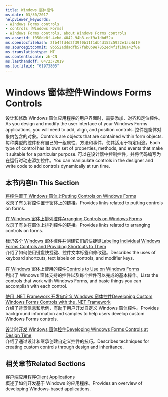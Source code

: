 ```yaml
---
title: Windows 窗体控件
ms.date: 03/30/2017
helpviewer_keywords:
- Windows Forms controls
- controls [Windows Forms]
- Windows Forms controls, about Windows Forms controls
ms.assetid: f050de8f-4ebd-4042-94b8-edf9a1dbd52a
ms.openlocfilehash: 2fb4ffd4d2f39f0b11f1db4d152c5922e1ac4d19
ms.sourcegitcommit: 9b552addadfb57fab0b9e7852ed4f1f1b8a42f8e
ms.translationtype: MT
ms.contentlocale: zh-CN
ms.lasthandoff: 04/23/2019
ms.locfileid: "61973805"
---
```

# <a name="windows-forms-controls"></a><span data-ttu-id="ff92a-102">Windows 窗体控件</span><span class="sxs-lookup"><span data-stu-id="ff92a-102">Windows Forms Controls</span></span>
<span data-ttu-id="ff92a-103">设计和修改 Windows 窗体应用程序的用户界面时，需要添加、对齐和定位控件。</span><span class="sxs-lookup"><span data-stu-id="ff92a-103">As you design and modify the user interface of your Windows Forms applications, you will need to add, align, and position controls.</span></span> <span data-ttu-id="ff92a-104">控件是窗体对象内包含的对象。</span><span class="sxs-lookup"><span data-stu-id="ff92a-104">Controls are objects that are contained within form objects.</span></span> <span data-ttu-id="ff92a-105">每种类型的控件都有自己的一组属性、方法和事件，使其适用于特定用途。</span><span class="sxs-lookup"><span data-stu-id="ff92a-105">Each type of control has its own set of properties, methods, and events that make it suitable for a particular purpose.</span></span> <span data-ttu-id="ff92a-106">可以在设计器中控制控件，并将代码编写为在运行时动态添加控件。</span><span class="sxs-lookup"><span data-stu-id="ff92a-106">You can manipulate controls in the designer and write code to add controls dynamically at run time.</span></span>  
  
## <a name="in-this-section"></a><span data-ttu-id="ff92a-107">本节内容</span><span class="sxs-lookup"><span data-stu-id="ff92a-107">In This Section</span></span>  
 [<span data-ttu-id="ff92a-108">将控件置于 Windows 窗体上</span><span class="sxs-lookup"><span data-stu-id="ff92a-108">Putting Controls on Windows Forms</span></span>](putting-controls-on-windows-forms.md)  
 <span data-ttu-id="ff92a-109">收录了有关将控件置于窗体上的链接。</span><span class="sxs-lookup"><span data-stu-id="ff92a-109">Provides links related to putting controls on forms.</span></span>  
  
 [<span data-ttu-id="ff92a-110">在 Windows 窗体上排列控件</span><span class="sxs-lookup"><span data-stu-id="ff92a-110">Arranging Controls on Windows Forms</span></span>](arranging-controls-on-windows-forms.md)  
 <span data-ttu-id="ff92a-111">收录了有关在窗体上排列控件的链接。</span><span class="sxs-lookup"><span data-stu-id="ff92a-111">Provides links related to arranging controls on forms.</span></span>  
  
 [<span data-ttu-id="ff92a-112">标记各个 Windows 窗体控件并创建它们的快捷键</span><span class="sxs-lookup"><span data-stu-id="ff92a-112">Labeling Individual Windows Forms Controls and Providing Shortcuts to Them</span></span>](labeling-individual-windows-forms-controls-and-providing-shortcuts-to-them.md)  
 <span data-ttu-id="ff92a-113">介绍了如何使用键盘快捷键、控件文本标签和修改键。</span><span class="sxs-lookup"><span data-stu-id="ff92a-113">Describes the uses of keyboard shortcuts, text labels on controls, and modifier keys.</span></span>  
  
 [<span data-ttu-id="ff92a-114">在 Windows 窗体上使用的控件</span><span class="sxs-lookup"><span data-stu-id="ff92a-114">Controls to Use on Windows Forms</span></span>](controls-to-use-on-windows-forms.md)  
 <span data-ttu-id="ff92a-115">列出了 Windows 窗体支持的控件以及每个控件可以完成的基本操作。</span><span class="sxs-lookup"><span data-stu-id="ff92a-115">Lists the controls that work with Windows Forms, and basic things you can accomplish with each control.</span></span>  
  
 [<span data-ttu-id="ff92a-116">使用 .NET Framework 开发自定义 Windows 窗体控件</span><span class="sxs-lookup"><span data-stu-id="ff92a-116">Developing Custom Windows Forms Controls with the .NET Framework</span></span>](developing-custom-windows-forms-controls.md)  
 <span data-ttu-id="ff92a-117">介绍了背景信息和示例，有助于用户开发自定义 Windows 窗体控件。</span><span class="sxs-lookup"><span data-stu-id="ff92a-117">Provides background information and samples to help users develop custom Windows Forms controls.</span></span>  
  
 [<span data-ttu-id="ff92a-118">设计时开发 Windows 窗体控件</span><span class="sxs-lookup"><span data-stu-id="ff92a-118">Developing Windows Forms Controls at Design Time</span></span>](developing-windows-forms-controls-at-design-time.md)  
 <span data-ttu-id="ff92a-119">介绍了通过设计和继承创建自定义控件的技巧。</span><span class="sxs-lookup"><span data-stu-id="ff92a-119">Describes techniques for creating custom controls through design and inheritance.</span></span>  
  
## <a name="related-sections"></a><span data-ttu-id="ff92a-120">相关章节</span><span class="sxs-lookup"><span data-stu-id="ff92a-120">Related Sections</span></span>  
 [<span data-ttu-id="ff92a-121">客户端应用程序</span><span class="sxs-lookup"><span data-stu-id="ff92a-121">Client Applications</span></span>](../../develop-client-apps.md)  
 <span data-ttu-id="ff92a-122">概述了如何开发基于 Windows 的应用程序。</span><span class="sxs-lookup"><span data-stu-id="ff92a-122">Provides an overview of developing Windows-based applications.</span></span>  

